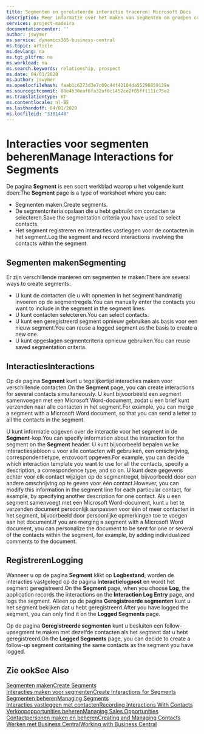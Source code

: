 ```yaml
---
title: Segmenten en gerelateerde interactie traceren| Microsoft Docs
description: Meer informatie over het maken van segmenten om groepen contacten te definiëren en interacties op te geven voor segmenten.
services: project-madeira
documentationcenter: ''
author: jswymer
ms.service: dynamics365-business-central
ms.topic: article
ms.devlang: na
ms.tgt_pltfrm: na
ms.workload: na
ms.search.keywords: relationship, prospect
ms.date: 04/01/2020
ms.author: jswymer
ms.openlocfilehash: faab1c6273d3e7c09c44f42104da55296859139e
ms.sourcegitcommit: 88e4b30eaf6fa32af0c1452ce2f85ff1111c75e2
ms.translationtype: HT
ms.contentlocale: nl-BE
ms.lasthandoff: 04/01/2020
ms.locfileid: "3181448"
---
```

# <a name="manage-interactions-for-segments"></a><span data-ttu-id="0e82f-103">Interacties voor segmenten beheren</span><span class="sxs-lookup"><span data-stu-id="0e82f-103">Manage Interactions for Segments</span></span>
<span data-ttu-id="0e82f-104">De pagina **Segment** is een soort werkblad waarop u het volgende kunt doen:</span><span class="sxs-lookup"><span data-stu-id="0e82f-104">The **Segment** page is a type of worksheet where you can:</span></span>

* <span data-ttu-id="0e82f-105">Segmenten maken.</span><span class="sxs-lookup"><span data-stu-id="0e82f-105">Create segments.</span></span>
* <span data-ttu-id="0e82f-106">De segmentcriteria opslaan die u hebt gebruikt om contacten te selecteren.</span><span class="sxs-lookup"><span data-stu-id="0e82f-106">Save the segmentation criteria you have used to select contacts.</span></span>
* <span data-ttu-id="0e82f-107">Het segment registreren en interacties vastleggen voor de contacten in het segment.</span><span class="sxs-lookup"><span data-stu-id="0e82f-107">Log the segment and record interactions involving the contacts within the segment.</span></span>

## <a name="segmenting"></a><span data-ttu-id="0e82f-108">Segmenten maken</span><span class="sxs-lookup"><span data-stu-id="0e82f-108">Segmenting</span></span>
<span data-ttu-id="0e82f-109">Er zijn verschillende manieren om segmenten te maken:</span><span class="sxs-lookup"><span data-stu-id="0e82f-109">There are several ways to create segments:</span></span>

* <span data-ttu-id="0e82f-110">U kunt de contacten die u wilt opnemen in het segment handmatig invoeren op de segmentregels.</span><span class="sxs-lookup"><span data-stu-id="0e82f-110">You can manually enter the contacts you want to include in the segment in the segment lines.</span></span>
* <span data-ttu-id="0e82f-111">U kunt contacten selecteren.</span><span class="sxs-lookup"><span data-stu-id="0e82f-111">You can select contacts.</span></span>
* <span data-ttu-id="0e82f-112">U kunt een geregistreerd segment opnieuw gebruiken als basis voor een nieuw segment.</span><span class="sxs-lookup"><span data-stu-id="0e82f-112">You can reuse a logged segment as the basis to create a new one.</span></span>
* <span data-ttu-id="0e82f-113">U kunt opgeslagen segmentcriteria opnieuw gebruiken.</span><span class="sxs-lookup"><span data-stu-id="0e82f-113">You can reuse saved segmentation criteria.</span></span>

## <a name="interactions"></a><span data-ttu-id="0e82f-114">Interacties</span><span class="sxs-lookup"><span data-stu-id="0e82f-114">Interactions</span></span>
<span data-ttu-id="0e82f-115">Op de pagina **Segment** kunt u tegelijkertijd interacties maken voor verschillende contacten.</span><span class="sxs-lookup"><span data-stu-id="0e82f-115">On the **Segment** page, you can create interactions for several contacts simultaneously.</span></span> <span data-ttu-id="0e82f-116">U kunt bijvoorbeeld een segment samenvoegen met een Microsoft Word-document, zodat u een brief kunt verzenden naar alle contacten in het segment.</span><span class="sxs-lookup"><span data-stu-id="0e82f-116">For example, you can merge a segment with a Microsoft Word document, so that you can send a letter to all the contacts in the segment.</span></span>

<span data-ttu-id="0e82f-117">U kunt informatie opgeven over de interactie voor het segment in de **Segment**-kop.</span><span class="sxs-lookup"><span data-stu-id="0e82f-117">You can specify information about the interaction for the segment on the **Segment** header.</span></span> <span data-ttu-id="0e82f-118">U kunt bijvoorbeeld bepalen welke interactiesjabloon u voor alle contacten wilt gebruiken, een omschrijving, correspondentietype, enzovoort opgeven.</span><span class="sxs-lookup"><span data-stu-id="0e82f-118">For example, you can decide which interaction template you want to use for all the contacts, specify a description, a correspondence type, and so on.</span></span> <span data-ttu-id="0e82f-119">U kunt deze gegevens echter voor elk contact wijzigen op de segmentregel, bijvoorbeeld door een andere omschrijving op te geven voor één contact.</span><span class="sxs-lookup"><span data-stu-id="0e82f-119">However, you can modify this information in the segment line for each particular contact, for example, by specifying another description for one contact.</span></span> <span data-ttu-id="0e82f-120">Als u een segment samenvoegt met een Microsoft Word-document, kunt u het te verzenden document persoonlijk aanpassen voor één of meer contacten in het segment, bijvoorbeeld door persoonlijke opmerkingen toe te voegen aan het document.</span><span class="sxs-lookup"><span data-stu-id="0e82f-120">If you are merging a segment with a Microsoft Word document, you can personalize the document to be sent for one or several of the contacts within the segment, for example, by adding individualized comments to the document.</span></span>

## <a name="logging"></a><span data-ttu-id="0e82f-121">Registreren</span><span class="sxs-lookup"><span data-stu-id="0e82f-121">Logging</span></span>
<span data-ttu-id="0e82f-122">Wanneer u op de pagina **Segment** klikt op **Logbestand**, worden de interacties vastgelegd op de pagina **Interactielogpost** en wordt het segment geregistreerd.</span><span class="sxs-lookup"><span data-stu-id="0e82f-122">On the **Segment** page, when you choose **Log**, the application records the interactions on the **Interaction Log Entry** page, and logs the segment.</span></span> <span data-ttu-id="0e82f-123">Alleen op de pagina **Geregistreerde segmenten** kunt u het segment bekijken dat u hebt geregistreerd.</span><span class="sxs-lookup"><span data-stu-id="0e82f-123">After you have logged the segment, you can only find it on the **Logged Segments** page.</span></span>

<span data-ttu-id="0e82f-124">Op de pagina **Geregistreerde segmenten** kunt u besluiten een follow-upsegment te maken met dezelfde contacten als het segment dat u hebt geregistreerd.</span><span class="sxs-lookup"><span data-stu-id="0e82f-124">On the **Logged Segments** page, you can decide to create a follow-up segment containing the same contacts as the segment you have logged.</span></span>

## <a name="see-also"></a><span data-ttu-id="0e82f-125">Zie ook</span><span class="sxs-lookup"><span data-stu-id="0e82f-125">See Also</span></span>
[<span data-ttu-id="0e82f-126">Segmenten maken</span><span class="sxs-lookup"><span data-stu-id="0e82f-126">Create Segments</span></span>](marketing-how-create-segment.md)  
[<span data-ttu-id="0e82f-127">Interacties maken voor segmenten</span><span class="sxs-lookup"><span data-stu-id="0e82f-127">Create Interactions for Segments</span></span>](marketing-how-create-interactions.md)  
[<span data-ttu-id="0e82f-128">Segmenten beheren</span><span class="sxs-lookup"><span data-stu-id="0e82f-128">Managing Segments</span></span>](marketing-segments.md)  
[<span data-ttu-id="0e82f-129">Interacties vastleggen met contacten</span><span class="sxs-lookup"><span data-stu-id="0e82f-129">Recording Interactions With Contacts</span></span>](marketing-interactions.md)  
[<span data-ttu-id="0e82f-130">Verkoopopportunities beheren</span><span class="sxs-lookup"><span data-stu-id="0e82f-130">Managing Sales Opportunities</span></span>](marketing-manage-sales-opportunities.md)  
[<span data-ttu-id="0e82f-131">Contactpersonen maken en beheren</span><span class="sxs-lookup"><span data-stu-id="0e82f-131">Creating and Managing Contacts</span></span>](marketing-contacts.md)  
[<span data-ttu-id="0e82f-132">Werken met Business Central</span><span class="sxs-lookup"><span data-stu-id="0e82f-132">Working with Business Central</span></span>](ui-work-product.md)

